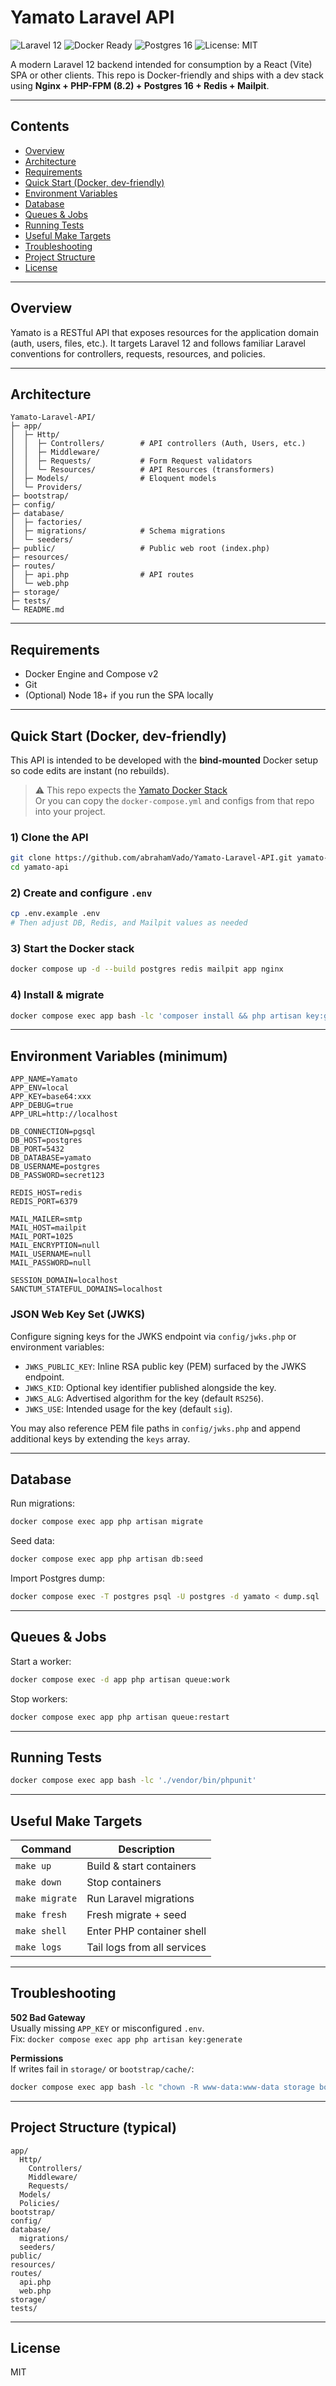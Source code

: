 # Yamato Laravel API

![Laravel 12](https://img.shields.io/badge/Laravel-12-red)
![Docker Ready](https://img.shields.io/badge/Docker-ready-blue)
![Postgres 16](https://img.shields.io/badge/Postgres-16-blue)
![License: MIT](https://img.shields.io/badge/License-MIT-green)

A modern Laravel 12 backend intended for consumption by a React (Vite) SPA or other clients. 
This repo is Docker-friendly and ships with a dev stack using **Nginx + PHP-FPM (8.2) + Postgres 16 + Redis + Mailpit**.

---

## Contents
- [Overview](#overview)
- [Architecture](#architecture)
- [Requirements](#requirements)
- [Quick Start (Docker, dev-friendly)](#quick-start-docker-dev-friendly)
- [Environment Variables](#environment-variables-minimum)
- [Database](#database)
- [Queues & Jobs](#queues--jobs)
- [Running Tests](#running-tests)
- [Useful Make Targets](#useful-make-targets)
- [Troubleshooting](#troubleshooting)
- [Project Structure](#project-structure-typical)
- [License](#license)

---

## Overview

Yamato is a RESTful API that exposes resources for the application domain (auth, users, files, etc.). 
It targets Laravel 12 and follows familiar Laravel conventions for controllers, requests, resources, and policies.

---

## Architecture

```
Yamato-Laravel-API/
├─ app/
│  ├─ Http/
│  │  ├─ Controllers/        # API controllers (Auth, Users, etc.)
│  │  ├─ Middleware/
│  │  ├─ Requests/           # Form Request validators
│  │  └─ Resources/          # API Resources (transformers)
│  ├─ Models/                # Eloquent models
│  └─ Providers/
├─ bootstrap/
├─ config/
├─ database/
│  ├─ factories/
│  ├─ migrations/            # Schema migrations
│  └─ seeders/
├─ public/                   # Public web root (index.php)
├─ resources/
├─ routes/
│  ├─ api.php                # API routes
│  └─ web.php
├─ storage/
├─ tests/
└─ README.md
```

---

## Requirements

- Docker Engine and Compose v2
- Git
- (Optional) Node 18+ if you run the SPA locally

---

## Quick Start (Docker, dev-friendly)

This API is intended to be developed with the **bind-mounted** Docker setup so code edits are instant (no rebuilds). 

> ⚠️ This repo expects the [Yamato Docker Stack](https://github.com/abrahamVado/Yamato-Docker)  
> Or you can copy the `docker-compose.yml` and configs from that repo into your project.

### 1) Clone the API

```bash
git clone https://github.com/abrahamVado/Yamato-Laravel-API.git yamato-api
cd yamato-api
```

### 2) Create and configure `.env`

```bash
cp .env.example .env
# Then adjust DB, Redis, and Mailpit values as needed
```

### 3) Start the Docker stack

```bash
docker compose up -d --build postgres redis mailpit app nginx
```

### 4) Install & migrate

```bash
docker compose exec app bash -lc 'composer install && php artisan key:generate && php artisan migrate && php artisan storage:link || true'
```

---

## Environment Variables (minimum)

```dotenv
APP_NAME=Yamato
APP_ENV=local
APP_KEY=base64:xxx
APP_DEBUG=true
APP_URL=http://localhost

DB_CONNECTION=pgsql
DB_HOST=postgres
DB_PORT=5432
DB_DATABASE=yamato
DB_USERNAME=postgres
DB_PASSWORD=secret123

REDIS_HOST=redis
REDIS_PORT=6379

MAIL_MAILER=smtp
MAIL_HOST=mailpit
MAIL_PORT=1025
MAIL_ENCRYPTION=null
MAIL_USERNAME=null
MAIL_PASSWORD=null

SESSION_DOMAIN=localhost
SANCTUM_STATEFUL_DOMAINS=localhost
```

### JSON Web Key Set (JWKS)

Configure signing keys for the JWKS endpoint via `config/jwks.php` or environment variables:

- `JWKS_PUBLIC_KEY`: Inline RSA public key (PEM) surfaced by the JWKS endpoint.
- `JWKS_KID`: Optional key identifier published alongside the key.
- `JWKS_ALG`: Advertised algorithm for the key (default `RS256`).
- `JWKS_USE`: Intended usage for the key (default `sig`).

You may also reference PEM file paths in `config/jwks.php` and append additional keys by extending the `keys` array.

---

## Database

Run migrations:

```bash
docker compose exec app php artisan migrate
```

Seed data:

```bash
docker compose exec app php artisan db:seed
```

Import Postgres dump:

```bash
docker compose exec -T postgres psql -U postgres -d yamato < dump.sql
```

---

## Queues & Jobs

Start a worker:

```bash
docker compose exec -d app php artisan queue:work
```

Stop workers:

```bash
docker compose exec app php artisan queue:restart
```

---

## Running Tests

```bash
docker compose exec app bash -lc './vendor/bin/phpunit'
```

---

## Useful Make Targets

| Command      | Description                  |
|--------------|------------------------------|
| `make up`    | Build & start containers     |
| `make down`  | Stop containers              |
| `make migrate` | Run Laravel migrations     |
| `make fresh` | Fresh migrate + seed         |
| `make shell` | Enter PHP container shell    |
| `make logs`  | Tail logs from all services  |

---

## Troubleshooting

**502 Bad Gateway**  
Usually missing `APP_KEY` or misconfigured `.env`.  
Fix: `docker compose exec app php artisan key:generate`

**Permissions**  
If writes fail in `storage/` or `bootstrap/cache/`:  
```bash
docker compose exec app bash -lc "chown -R www-data:www-data storage bootstrap/cache && chmod -R ug+rw storage bootstrap/cache"
```

---

## Project Structure (typical)

```
app/
  Http/
    Controllers/
    Middleware/
    Requests/
  Models/
  Policies/
bootstrap/
config/
database/
  migrations/
  seeders/
public/
resources/
routes/
  api.php
  web.php
storage/
tests/
```

---

## License

MIT
